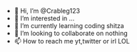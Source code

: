 - 👋 Hi, I’m @Crableg123
- 👀 I’m interested in ...
- 🌱 I’m currently learning coding shitza
- 💞️ I’m looking to collaborate on nothing
- 📫 How to reach me yt,twitter or irl LOL

<!---
Crableg123/Crableg123 is a ✨ special ✨ repository because its `README.md` (this file) appears on your GitHub profile.
You can click the Preview link to take a look at your changes.
--->
